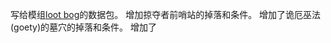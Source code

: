 写给模组[loot bog](https://github.com/RainSpace-CN/LootBag)的数据包。
增加掠夺者前哨站的掉落和条件。
增加了诡厄巫法(goety)的墓穴的掉落和条件。
增加了
